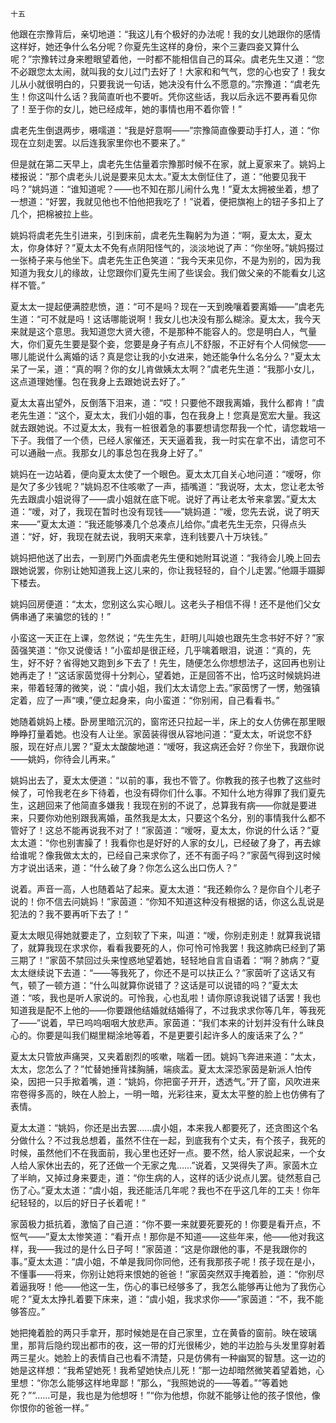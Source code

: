     十五 

   他跟在宗豫背后，亲切地道：“我这儿有个极好的办法呢！我的女儿她跟你的感情这样好，她还争什么名分呢？你夏先生这样的身份，来个三妻四妾又算什么呢？”宗豫转过身来瞪眼望着他，一时都不能相信自己的耳朵。虞老先生又道：“您不必跟您太太闹，就叫我的女儿过门去好了！大家和和气气，您的心也安了！我女儿从小就很明白的，只要我说一句话，她决没有什么不愿意的。”宗豫道：“虞老先生！你这叫什么话？我简直听也不要听。凭你这些话，我以后永远不要再看见你了！至于你的女儿，她已经成年，她的事情也用不着你管！”

   虞老先生倒退两步，嗫嚅道：“我是好意啊——”宗豫简直像要动手打人，道：“你现在立刻走罢。以后连我家里你也不要来了。”

   但是就在第二天早上，虞老先生估量着宗豫那时候不在家，就上夏家来了。姚妈上楼报说：“那个虞老头儿说是要来见太太。”夏太太倒怔住了，道：“他要见我干吗？”姚妈道：“谁知道呢？——也不知在那儿闹什么鬼！”夏太太拥被坐着，想了一想道：“好罢，我就见他也不怕他把我吃了！”说着，便把旗袍上的钮子多扣上了几个，把棉被拉上些。

   姚妈将虞老先生引进来，引到床前，虞老先生鞠躬为为道：“啊，夏太太，夏太太，你身体好？”夏太太不免有点阴阳怪气的，淡淡地说了声：“你坐呀。”姚妈掇过一张椅子来与他坐下。虞老先生正色笑道：“我今天来见你，不是为别的，因为我知道为我女儿的缘故，让您跟你们夏先生闹了些误会。我们做父亲的不能看女儿这样不管。”

   夏太太一提起便满腔悲愤，道：“可不是吗？现在一天到晚嚷着要离婚——”虞老先生道：“可不就是吗！这话哪能说啊！我女儿也决没有那么糊涂。夏太太，我今天来就是这个意思。我知道您大贤大德，不是那种不能容人的。您是明白人，气量大，你们夏先生要是娶个妾，您要是身子有点儿不舒服，不正好有个人伺候您——哪儿能说什么离婚的话？真是您让我的小女进来，她还能争什么名分么？”夏太太呆了一呆，道：“真的啊？你的女儿肯做姨太太啊？”虞老先生道：“我那小女儿，这点道理她懂。包在我身上去跟她说去好了。”

   夏太太喜出望外，反倒落下泪来，道：“哎！只要他不跟我离婚，我什么都肯！”虞老先生道：“这个，夏太太，我们小姐的事，包在我身上！您真是宽宏大量。我这就去跟她说。不过夏太太，我有一桩很着急的事要想请您帮我一个忙，请您栽培一下子。我借了一个债，已经人家催还，天天逼着我，我一时实在拿不出，请您可不可以通融一点。我那女儿的事总包在我身上好了。”

   姚妈在一边站着，便向夏太太使了一个眼色。夏太太兀自关心地问道：“嗳呀，你是欠了多少钱呢？”姚妈忍不住咳嗽了一声，插嘴道：“我说呀，太太，您让老太爷先去跟虞小姐说得了——虞小姐就在底下呢。说好了再让老太爷来拿罢。”夏太太道：“嗳，对了，我现在暂时也没有现钱——”姚妈道：“嗳，您先去说，说了明天来——”夏太太道：“我还能够凑几个总凑点儿给你。”虞老先生无奈，只得点头道：“好，好，我现在就去说，我明天来拿，连利钱要八十万块钱。”

   姚妈把他送了出去，一到房门外面虞老先生便和她附耳说道：“我待会儿晚上回去跟她说罢，你别让她知道我上这儿来的，你让我轻轻的，自个儿走罢。”他蹑手蹑脚下楼去。

   姚妈回房便道：“太太，您别这么实心眼儿。这老头子相信不得！还不是他们父女俩串通了来骗您的钱的！”

   小蛮这一天正在上课，忽然说；“先生先生，赶明儿叫娘也跟先生念书好不好？”家茵强笑道：“你又说傻话！”小蛮却是很正经，几乎噙着眼泪，说道：“真的，先生，好不好？省得她又跑到乡下去了！先生，随便怎么你想想法子，这回再也别让她再走了！”这话家茵觉得十分刺心，望着她，正是回答不出，恰巧这时候姚妈进来，带着轻薄的微笑，说：“虞小姐，我们太太请您上去。”家茵愣了一愣，勉强镇定着，应了一声“噢，”便立起身来，向小蛮道：“你别闹，自己看看书。”

   她随着姚妈上楼。卧房里暗沉沉的，窗帘还只拉起一半，床上的女人仿佛在那里眼睁睁打量着她。也没有人让坐。家茵装得很从容地问道：“夏太太，听说您不舒服，现在好点儿罢？”夏太太酸酸地道：“嗳呀，我这病还会好？你坐下，我跟你说——姚妈，你待会儿再来。”

   姚妈出去了，夏太太便道：“以前的事，我也不管了。你教我的孩子也教了这些时候了，可怜我老在乡下待着，也没有碍你们什么事。不知什么地方得罪了我们夏先生，这趟回来了他简直多嫌我！我现在别的不说了，总算我有病——你就是要进来，只要你劝他别跟我离婚，虽然我是太太，只要这个名分，别的事情我什么都不管好了！这总不能再说我不对了！”家茵道：“嗳呀，夏太太，你说的什么话？”夏太太道：“你也别害臊了！我看你也是好好的人家的女儿，已经破了身了，再去嫁给谁呢？像我做太太的，已经自己来求你了，还不有面子吗？”家茵气得到这时候方才说出话来，道：“什么破了身？你怎么这么出口伤人？”

   说着。声音一高，人也随着站了起来。夏太太道：“我还赖你么？是你自个儿老子说的！你不信去问姚妈！”家茵道：“你知不知道这种没有根据的话，你这么乱说是犯法的？我不要再听下去了！”

   夏太太眼见得她就要走了，立刻软了下来，叫道：“嗳，你别走别走！就算我说错了，就算我现在求求你，看看我要死的人，你可怜可怜我罢！我这肺病已经到了第三期了！”家茵不禁回过头来惶惑地望着她，轻轻地自言自语着：“啊？肺病？”夏太太继续说下去道：“——等我死了，你还不是可以扶正么？”家茵听了这话又有气，顿了一顿方道：“什么叫就算你说错了？这话是可以说错的吗？”夏太太道：“咳，我也是听人家说的。可怜我，心也乱啦！请你原谅我说错了话罢！我也知道我是配不上他的——你要跟他结婚就结婚得了，不过我求求你等几年，等我死了——”说着，早已呜呜咽咽大放悲声。家茵道：“我们本来的计划并没有什么昧良心的。你要是叫我们糊里糊涂地等着，不是更要引起许多人的废话来了么？”

   夏太太只管放声痛哭，又夹着剧烈的咳嗽，喘着一团。姚妈飞奔进来道：“太太，太太，您怎么了？”忙替她捶背揉胸脯，端痰盂。夏太太深恐家茵是新派人怕传染，因把一只手揿着嘴，道：“姚妈，你把窗子开开，透透气。”开了窗，风吹进来帘卷得多高的，映在人脸上，一明一暗，光彩往来，夏太太平整的脸上也仿佛有了表情。

   夏太太道：“姚妈，你还是出去罢……虞小姐，本来我人都要死了，还贪图这个名分做什么？不过我总想着，虽然不住在一起，到底我有个丈夫，有个孩子，我死的时候，虽然他们不在我面前，我心里也还好一点。要不然，给人家说起来，一个女人给人家休出去的，死了还做一个无家之鬼……”说着，又哭得失了声。家茵木立了半晌，又掉过身来要走，道：“你生病的人，这样的话少说点儿罢。徒然惹自己伤了心。”夏太太道：“虞小姐，我还能活几年呢？我也不在乎这几年的工夫！你年纪轻轻的，以后的好日子长着呢！”

   家茵极力抵抗着，激恼了自己道：“你不要一来就要死要死的！你要是看开点，不怄气——”夏太太惨笑道：“看开点！那你是不知道——这些年来，他——他对我这样，我——我过的是什么日子呵！”家茵道：“这是你跟他的事，不是我跟你的事。”夏太太道：“虞小姐，不单是我同你同他，还有我那孩子呢！孩子现在是小，不懂事——将来，你别让她将来恨她的爸爸！”家茵突然双手掩着脸，道：“你别尽着逼我呀！他——他这一生，伤心的事已经够多了，我怎么能够再让他为了我伤心呢？”夏太太挣扎着要下床来，道：“虞小姐，我求求你——”家茵道：“不，我不能够答应。”

   她把掩着脸的两只手拿开，那时候她是在自己家里，立在黄昏的窗前。映在玻璃里，那背后隐约现出都市的夜，这一带的灯光很稀少，她的半边脸与头发里穿射着两三星火。她脸上的表情自己也看不清楚，只是仿佛有一种幽冥的智慧。这一边的她是这样想：“我希望她死！我希望她快点儿死！”那一边却暗然微笑着望着她，心里想：“你怎么能够这样地卑鄙！”那么，“我照她说的——等着。”“等着她死？”“……可是，我也是为他想呀！”“你为他想，你就不能够让他的孩子恨他，像你恨你的爸爸一样。”

